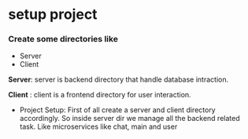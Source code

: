 # setup project 

### Create some directories like 
- Server
- Client

**Server**: server is backend directory that handle database intraction.

**Client** : client is a frontend directory for user interaction.




- Project Setup: 
    First of all create a server and client directory accordingly.
    So inside server dir we manage all the backend related task. Like microservices like chat, main and user